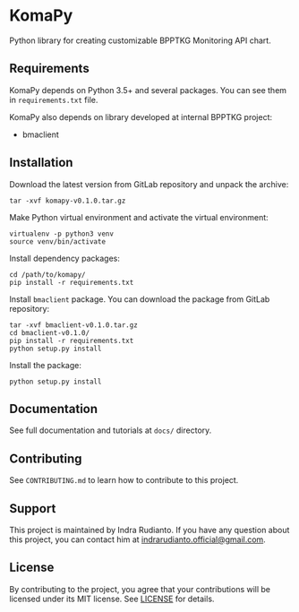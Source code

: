# KomaPy

Python library for creating customizable BPPTKG Monitoring API chart.

## Requirements

KomaPy depends on Python 3.5+ and several packages. You can see them in
`requirements.txt` file.

KomaPy also depends on library developed at internal BPPTKG project:

* bmaclient

## Installation

Download the latest version from GitLab repository and unpack the archive:

    tar -xvf komapy-v0.1.0.tar.gz

Make Python virtual environment and activate the virtual environment:

    virtualenv -p python3 venv
    source venv/bin/activate

Install dependency packages:

    cd /path/to/komapy/
    pip install -r requirements.txt

Install `bmaclient` package. You can download the package from GitLab
repository:

    tar -xvf bmaclient-v0.1.0.tar.gz
    cd bmaclient-v0.1.0/
    pip install -r requirements.txt
    python setup.py install

Install the package:

    python setup.py install

## Documentation

See full documentation and tutorials at `docs/` directory.

## Contributing

See `CONTRIBUTING.md` to learn how to contribute to this project.

## Support

This project is maintained by Indra Rudianto. If you have any question about
this project, you can contact him at <indrarudianto.official@gmail.com>.

## License

By contributing to the project, you agree that your contributions will be
licensed under its MIT license.
See [LICENSE](https://gitlab.com/bpptkg/komapy/blob/master/LICENSE) for details.
